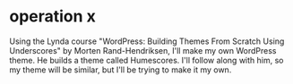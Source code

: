 # operation x

Using the Lynda course "WordPress: Building Themes From Scratch Using Underscores" by Morten Rand-Hendriksen, I'll make my own WordPress theme. He builds a theme called Humescores. I'll follow along with him, so my theme will be similar, but I'll be trying to make it my own.
